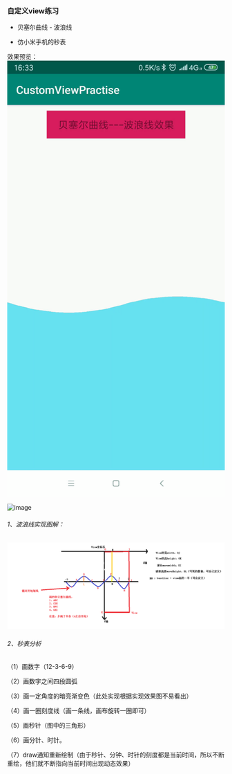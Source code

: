 ### 自定义view练习
- 贝塞尔曲线 - 波浪线

- 仿小米手机的秒表

 效果预览：
 ![image](https://github.com/sunnnydaydev/CustmoViewPractise/raw/master/picture/wave.gif)
 
 ![image](https://github.com/sunnnydaydev/CustmoViewPractise/raw/master/picture/MiStopWatch.gif)

###### 1、波浪线实现图解：
 ![image](https://github.com/sunnnydaydev/CustmoViewPractise/raw/master/picture/WaveView.png)
 
 ###### 2、秒表分析
 （1）画数字（12-3-6-9）
 
 （2）画数字之间四段圆弧
 
 （3）画一定角度的暗亮渐变色（此处实现根据实现效果图不易看出）
 
 （4）画一圈刻度线（画一条线，画布旋转一圈即可）
 
 （5）画秒针（图中的三角形）
 
 （6）画分针、时针。
 
 （7）draw通知重新绘制（由于秒针、分钟、时针的刻度都是当前时间，所以不断重绘，他们就不断指向当前时间出现动态效果）




